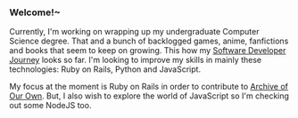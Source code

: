 ### Welcome!~

Currently, I'm working on wrapping up my undergraduate Computer Science degree. That and a bunch of backlogged games, anime, fanfictions and books that seem to keep on growing. This how my [Software Developer Journey](https://airi-14x.github.io/projects) looks so far. I'm looking to improve my skills in mainly these technologies: Ruby on Rails, Python and JavaScript.

My focus at the moment is Ruby on Rails in order to contribute to [Archive of Our Own](https://github.com/otwcode/otwarchive). But, I also wish to explore the world of JavaScript so I'm checking out some NodeJS too.

<!--
**airi-14x/airi-14x** is a ✨ _special_ ✨ repository because its `README.md` (this file) appears on your GitHub profile.

Here are some ideas to get you started:

- 🔭 I’m currently working on ...
- 🌱 I’m currently learning ...
- 👯 I’m looking to collaborate on ...
- 🤔 I’m looking for help with ...
- 💬 Ask me about ...
- 📫 How to reach me: ...
- 😄 Pronouns: ...
- ⚡ Fun fact: ...
-->
